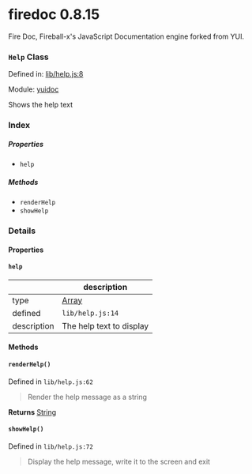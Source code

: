 
# firedoc 0.8.15

Fire Doc, Fireball-x&#x27;s JavaScript Documentation engine forked from YUI.

### `Help` Class


Defined in: [lib/help.js:8](../files/lib/help.js.js)

Module: [yuidoc](../modules/yuidoc.md)




Shows the help text

### Index

##### Properties

  - `help`



##### Methods

  - `renderHelp`
  - `showHelp`





### Details


#### Properties



#### `help`

|      | description |
|------|-------------|
| type | <a href="https://developer.mozilla.org/en/JavaScript/Reference/Global_Objects/Array" class="crosslink external" target="_blank">Array</a> |
| defined | `lib/help.js:14` |
| description | The help text to display |






<!-- Method Block -->
#### Methods


#### `renderHelp()`

Defined in `lib/help.js:62`



> Render the help message as a string


**Returns**
<a href="https://developer.mozilla.org/en/JavaScript/Reference/Global_Objects/String" class="crosslink external" target="_blank">String</a> 


#### `showHelp()`

Defined in `lib/help.js:72`



> Display the help message, write it to the screen and exit





